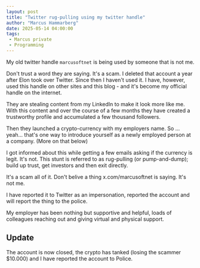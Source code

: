 ```yaml
---
layout: post
title: "Twitter rug-pulling using my twitter handle"
author: "Marcus Hammarberg"
date: 2025-05-14 04:00:00
tags:
 - Marcus private
 - Programming
---
```


My old twitter handle `marcusoftnet` is being used by someone that is not me.

Don't trust a word they are saying. It's a scam. I deleted that account a year after Elon took over Twitter. Since then I haven't used it. I have, however, used this handle on other sites and this blog - and it's become my official handle on the internet.

They are stealing content from my LinkedIn to make it look more like me. With this content and over the course of a few months they have created a trustworthy profile and accumulated a few thousand followers.

Then they launched a crypto-currency with my employers name. So ... yeah... that's one way to introduce yourself as a newly employed person at a company. (More on that below)

<!-- excerpt-end -->

I got informed about this while getting a few emails asking if the currency is legit. It's not. This stunt is referred to as rug-pulling (or pump-and-dump); build up trust, get investors and then exit directly.

It's a scam all of it. Don't belive a thing x.com/marcusoftnet is saying. It's not me.

I have reported it to Twitter as an impersonation, reported the account and will report the thing to the police.

My employer has been nothing but supportive and helpful, loads of colleagues reaching out and giving virtual and physical support.

## Update

The account is now closed, the crypto has tanked (losing the scammer $10.000) and I have reported the account to Police.
